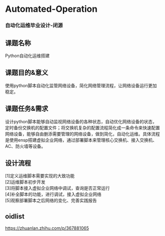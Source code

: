 # Automated-Operation
### 自动化运维毕业设计-闭源
## 课题名称
Python自动化运维搭建  
## 课题目的&意义
使用python脚本自动化监管网络设备，简化网络管理流程，让网络设备运行更加稳定。  
## 课题任务&需求
设计python脚本能够自动监视网络设备的各种状态，自动优化网络设备的状态，定时备份交换机的配置文件；将交换机复杂的配置流程简化成一条命令来快速配置网络设备，能够自由删添需要管理的网络设备，做到简化，自动化运维。具体流程是使用ensp搭建虚拟企业网络，通过部署脚本来管理核心交换机、接入交换机、AC、防火墙等设备。  
## 设计流程
[1]定义运维脚本需要实现的大致功能  
[2]运维脚本初步开发  
[3]将脚本接入虚拟企业网络中调试，查询是否正常运行  
[4]补全脚本的功能，进行调试，接入虚拟企业网络  
[5]观察部署脚本之后网络的变化、完善实践报告  
## oidlist
https://zhuanlan.zhihu.com/p/367881065